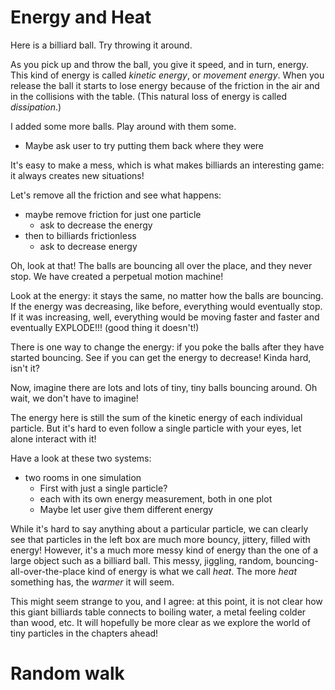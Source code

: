 

# Energy and Heat

Here is a billiard ball. Try throwing it around.

<script>
    createSimulation("single", {
        graphs: ["energy"],
        parameters: {
            particleCount: 1,
            friction: 0.1,
            bondEnergy: 0,
        },
    });
</script>

As you pick up and throw the ball, you give it speed, and in turn, energy. This kind of energy is called
_kinetic energy_, or _movement energy_.
When you release the ball it starts to lose energy because of the friction in the air and in the collisions with the table.
(This natural loss of energy is called _dissipation_.)

I added some more balls. Play around with them some.

<script>

    function billiardsParticleGenerator(simulation, particleIndex)
    {
        var position;
        if (particleIndex == 0)
        {
            position = vec2.fromValues(-0.5, 0);
        }
        else
        {
            position = triangularLatticePosition(simulation, particleIndex - 1);
            vec2.add(position, position, vec2.fromValues(0.3, 0))
        }
        var velocity = vec2.fromValues(0, 0);
        var particle = new Particle(position, velocity, colors.black);
        return particle;
    }

    createSimulation("billiards", {
        graphs: ["energy"],
        particleGenerator: billiardsParticleGenerator,
        parameters: {
            particleCount: 11,
            friction: 0.1,
            bondEnergy: 0,
        },
    });

</script>

* Maybe ask user to try putting them back where they were

It's easy to make a mess, which is what makes billiards an interesting game: it always creates new situations!

Let's remove all the friction and see what happens:

* maybe remove friction for just one particle
    * ask to decrease the energy
* then to billiards frictionless
    * ask to decrease energy

<script>
    createSimulation("frictionlessBilliards", {
        graphs: ["energy"],
        particleGenerator: billiardsParticleGenerator,
        parameters: {
            particleCount: 11,
            friction: 0,
            bondEnergy: 0,
        },
    });
</script>

Oh, look at that! The balls are bouncing all over the place, and they never stop. We have created a perpetual motion machine! 

Look at the energy: it stays the same, no matter how the balls are bouncing. If the energy was decreasing, like before, everything would eventually stop. If it was increasing, well, everything would be moving faster and faster and eventually EXPLODE!!! (good thing it doesn't!)

There is one way to change the energy: if you poke the balls after they have started bouncing. See if you can get the energy to decrease! Kinda hard, isn't it?

Now, imagine there are lots and lots of tiny, tiny balls bouncing around. Oh wait, we don't have to imagine!

<script>
    createSimulation("manyParticles", {
        graphs: ["energy"],
        particleGenerator: uniformParticleGenerator,
        parameters: {
            particleCount: 200,
            radiusScaling: 0.01,
            bondEnergy: 0,
        },
    });
</script>

The energy here is still the sum of the kinetic energy of each individual particle. But it's hard to even follow a single particle with your eyes, let alone interact with it!

Have a look at these two systems:

* two rooms in one simulation
    * First with just a single particle?
    * each with its own energy measurement, both in one plot
    * Maybe let user give them different energy

<script>
    var hotColdSim = createSimulation("hotAndCold", {
        graphs: ["energy"],
        particleGenerator: uniformParticleGenerator,
        parameters: {
            particleCount: 200,
            radiusScaling: 0.01,
            bondEnergy: 0,
            maxInitialSpeed: 0.05,
        },
    });

    leftRegion = createMeasurementRegion();
    leftRegion.bounds.setFromRect(hotColdSim.leftRect);
    var rightRegion = createMeasurementRegion();
    rightRegion.bounds.setFromRect(hotColdSim.rightRect);

    hotColdSim.measurementRegions = [leftRegion, rightRegion];

</script>

While it's hard to say anything about a particular particle, we can clearly see that particles in the left box are much more bouncy, jittery, filled with energy! However, it's a much more messy kind of energy than the one of a large object such as a billiard ball. This messy, jiggling, random, bouncing-all-over-the-place kind of energy is what we call _heat_. The more _heat_ something has, the _warmer_ it will seem. 

This might seem strange to you, and I agree: at this point, it is not clear how this giant billiards table connects to boiling water, a metal feeling colder than wood, etc. It will hopefully be more clear as we explore the world of tiny particles in the chapters ahead!

# Random walk

<script>
    function oneMassiveParticleGenerator(simulation, particleIndex)
    {
        var particle = uniformParticleGenerator(simulation, particleIndex);
        if (particleIndex == 0)
        {
            particle.mass = 50;
            particle.radius = Math.sqrt(50);
        }
        return particle;
    }

    createSimulation("randomWalk", {
        controls: ["trajectoryEnabled"],
        graphs: ["energy"],
        particleGenerator: oneMassiveParticleGenerator,
        parameters: {
            particleCount: 1000,
            radiusScaling: 0.005,
            bondEnergy: 0,
            maxInitialSpeed: 0.05,
        },
    });
</script>
